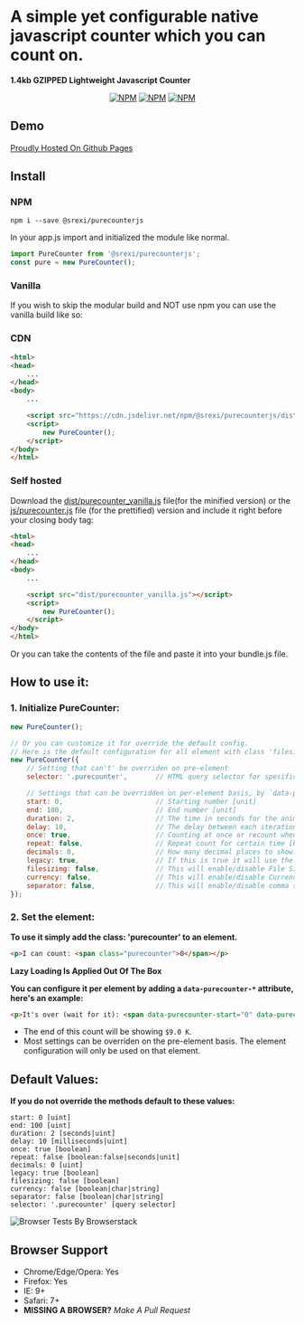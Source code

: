 # A simple yet configurable native javascript counter which you can __count__ on.
**1.4kb GZIPPED Lightweight Javascript Counter**

<p align="center">
    <a href="https://www.npmjs.com/package/@srexi/purecounterjs"><img src="https://img.shields.io/npm/v/@srexi/purecounterjs.svg" alt="NPM"></a>
    <a href="https://npmcharts.com/compare/@srexi/purecounterjs?minimal=true"><img src="https://img.shields.io/npm/dt/@srexi/purecounterjs.svg" alt="NPM"></a>
    <a href="https://www.npmjs.com/package/@srexi/purecounterjs"><img src="https://img.shields.io/npm/l/@srexi/purecounterjs.svg" alt="NPM"></a>
</p>

## Demo
[Proudly Hosted On Github Pages](https://srexi.github.io/purecounterjs/)

## Install

### NPM
```
npm i --save @srexi/purecounterjs
```
In your app.js import and initialized the module like normal.
```js
import PureCounter from '@srexi/purecounterjs';
const pure = new PureCounter();
```

### Vanilla
If you wish to skip the modular build and NOT use npm you can use the vanilla build like so:

### CDN
```html
<html>
<head>
    ...
</head>
<body>
    ...

    <script src="https://cdn.jsdelivr.net/npm/@srexi/purecounterjs/dist/purecounter_vanilla.js"></script>
    <script>
        new PureCounter();
    </script>
</body>
</html>
```

### Self hosted
Download the [dist/purecounter_vanilla.js]() file(for the minified version) or the [js/purecounter.js]() file (for the prettified) version and include it right before your closing body tag:
```html
<html>
<head>
    ...
</head>
<body>
    ...

    <script src="dist/purecounter_vanilla.js"></script>
    <script>
        new PureCounter();
    </script>
</body>
</html>
```
Or you can take the contents of the file and paste it into your bundle.js file.

## How to use it:
### 1. Initialize PureCounter:
```js
new PureCounter();

// Or you can customize it for override the default config.
// Here is the default configuration for all element with class 'filesizecount'
new PureCounter({
    // Setting that can't' be overriden on pre-element
    selector: '.purecounter',		// HTML query selector for spesific element

    // Settings that can be overridden on per-element basis, by `data-purecounter-*` attributes:
    start: 0, 			            // Starting number [unit]
    end: 100, 			            // End number [unit]
    duration: 2, 	                // The time in seconds for the animation to complete [seconds]
    delay: 10, 			            // The delay between each iteration (the default of 10 will produce 100 fps) [miliseconds]
    once: true, 		            // Counting at once or recount when the element in view [boolean]
    repeat: false, 		            // Repeat count for certain time [boolean:false|seconds]
    decimals: 0, 		            // How many decimal places to show. [unit]
    legacy: true,                   // If this is true it will use the scroll event listener on browsers
    filesizing: false, 	            // This will enable/disable File Size format [boolean]
    currency: false, 	            // This will enable/disable Currency format. Use it for set the symbol too [boolean|char|string]
    separator: false, 	            // This will enable/disable comma separator for thousands. Use it for set the symbol too [boolean|char|string]
});
```
### 2. Set the element:
**To use it simply add the class: 'purecounter' to an element.**
```html
<p>I can count: <span class="purecounter">0</span></p>
```
**Lazy Loading Is Applied Out Of The Box**

**You can configure it per element by adding a `data-purecounter-*` attribute, here's an example:**
```html
<p>It's over (wait for it): <span data-purecounter-start="0" data-purecounter-end="9001" data-purecounter-currency="$" class="purecounter">0</span>!!!</p>
```
* The end of this count will be showing `$9.0 K`.
* Most settings can be overriden on the pre-element basis. The element configuration will only be used on that element.

## Default Values:
**If you do not override the methods default to these values:**
```
start: 0 [uint]
end: 100 [uint]
duration: 2 [seconds|uint]
delay: 10 [milliseconds|uint]
once: true [boolean]
repeat: false [boolean:false|seconds|unit]
decimals: 0 [uint]
legacy: true [boolean]
filesizing: false [boolean]
currency: false [boolean|char|string]
separator: false [boolean|char|string]
selector: '.purecounter' [query selector]
```

![Browser Tests By Browserstack](https://github.com/srexi/purecounterjs/blob/master/asset/browserstack-logo-600x315.png)
## Browser Support
- Chrome/Edge/Opera: Yes
- Firefox: Yes
- IE: 9+
- Safari: 7+
- **MISSING A BROWSER?** *Make A Pull Request*
